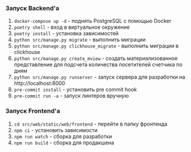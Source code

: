 ### **Запуск Backend'a**

1. `docker-compose up -d` - поднять PostgreSQL с помощью Docker
2. `poetry shell` - вход в виртуальное окружение
3. `poetry install` - установка зависимостей
4. `python src/manage.py migrate` - выполнить миграции
5. `python src/manage.py clickhouse_migrate` - выполнить миграции в clickhouse
6. `python src/manage.py create_mview` - создать материализованное представление для подсчета количества посетителей
   счетчика по дням
7. `python src/manage.py runserver` - запуск сервера для разработки на http://localhost:8000
8. `pre-commit install` - установить pre commit hook
9. `pre-commit run -a` - запуск линтеров вручную

### **Запуск Frontend'a**
1. `cd src/web/static/web/frontend` - перейти в папку фронтенда
2. `npm ci` - установить зависимости
3. `npm run watch` - сборка для разработки
4. `npm run build` - сборка для продакшена
